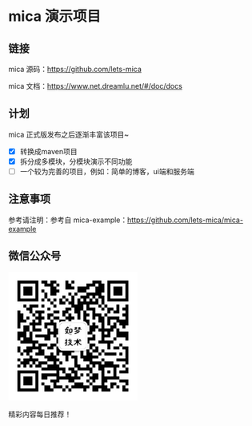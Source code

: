 # mica 演示项目

## 链接
mica 源码：https://github.com/lets-mica

mica 文档：https://www.net.dreamlu.net/#/doc/docs

## 计划
mica 正式版发布之后逐渐丰富该项目~

* [x] 转换成maven项目
* [x] 拆分成多模块，分模块演示不同功能
* [ ] 一个较为完善的项目，例如：简单的博客，ui端和服务端

## 注意事项
参考请注明：参考自 mica-example：https://github.com/lets-mica/mica-example

## 微信公众号

![如梦技术](docs/img/dreamlu-weixin.jpg)

精彩内容每日推荐！